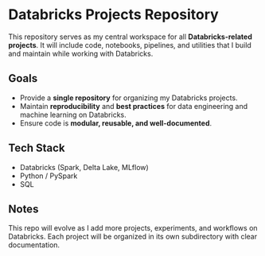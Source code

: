# Databricks Projects Repository

This repository serves as my central workspace for all **Databricks-related projects**.
It will include code, notebooks, pipelines, and utilities that I build and maintain while working with Databricks.

## Goals

* Provide a **single repository** for organizing my Databricks projects.
* Maintain **reproducibility** and **best practices** for data engineering and machine learning on Databricks.
* Ensure code is **modular, reusable, and well-documented**.

## Tech Stack

* Databricks (Spark, Delta Lake, MLflow)
* Python / PySpark
* SQL

## Notes

This repo will evolve as I add more projects, experiments, and workflows on Databricks. Each project will be organized in its own subdirectory with clear documentation.
